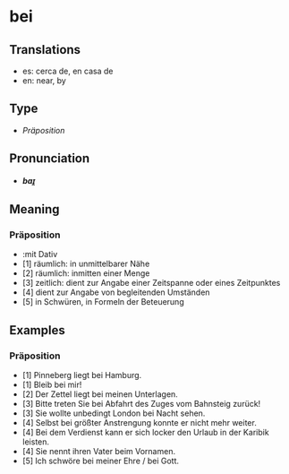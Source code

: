 # bei
## Translations
- es: cerca de, en casa de
- en: near, by
## Type
- _Präposition_
## Pronunciation
- **_baɪ̯_**
## Meaning
### Präposition
- :mit Dativ
- [1] räumlich: in unmittelbarer Nähe
- [2] räumlich: inmitten einer Menge
- [3] zeitlich: dient zur Angabe einer Zeitspanne oder eines Zeitpunktes
- [4] dient zur Angabe von begleitenden Umständen
- [5] in Schwüren, in Formeln der Beteuerung
## Examples
### Präposition
- [1] Pinneberg liegt bei Hamburg.
- [1] Bleib bei mir!
- [2] Der Zettel liegt bei meinen Unterlagen.
- [3] Bitte treten Sie bei Abfahrt des Zuges vom Bahnsteig zurück!
- [3] Sie wollte unbedingt London bei Nacht sehen.
- [4] Selbst bei größter Anstrengung konnte er nicht mehr weiter.
- [4] Bei dem Verdienst kann er sich locker den Urlaub in der Karibik leisten.
- [4] Sie nennt ihren Vater beim Vornamen.
- [5] Ich schwöre bei meiner Ehre / bei Gott.
